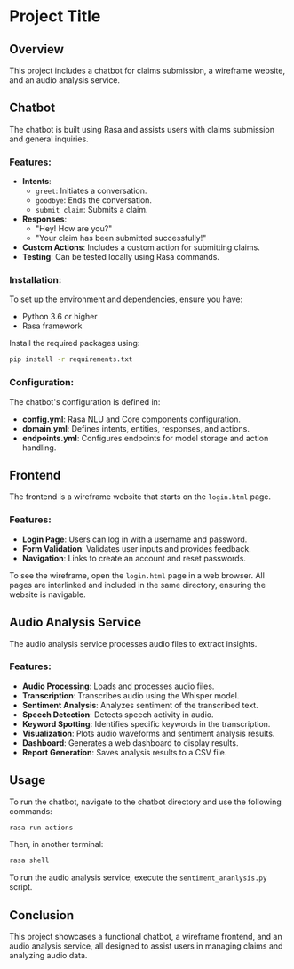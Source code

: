 # Project Title

## Overview
This project includes a chatbot for claims submission, a wireframe website, and an audio analysis service.

## Chatbot
The chatbot is built using Rasa and assists users with claims submission and general inquiries.

### Features:
- **Intents**: 
  - `greet`: Initiates a conversation.
  - `goodbye`: Ends the conversation.
  - `submit_claim`: Submits a claim.
- **Responses**: 
  - "Hey! How are you?"
  - "Your claim has been submitted successfully!"
- **Custom Actions**: Includes a custom action for submitting claims.
- **Testing**: Can be tested locally using Rasa commands.

### Installation:
To set up the environment and dependencies, ensure you have:
- Python 3.6 or higher
- Rasa framework

Install the required packages using:
```bash
pip install -r requirements.txt
```

### Configuration:
The chatbot's configuration is defined in:
- **config.yml**: Rasa NLU and Core components configuration.
- **domain.yml**: Defines intents, entities, responses, and actions.
- **endpoints.yml**: Configures endpoints for model storage and action handling.

## Frontend
The frontend is a wireframe website that starts on the `login.html` page.

### Features:
- **Login Page**: Users can log in with a username and password.
- **Form Validation**: Validates user inputs and provides feedback.
- **Navigation**: Links to create an account and reset passwords.

To see the wireframe, open the `login.html` page in a web browser. All pages are interlinked and included in the same directory, ensuring the website is navigable.

## Audio Analysis Service
The audio analysis service processes audio files to extract insights.

### Features:
- **Audio Processing**: Loads and processes audio files.
- **Transcription**: Transcribes audio using the Whisper model.
- **Sentiment Analysis**: Analyzes sentiment of the transcribed text.
- **Speech Detection**: Detects speech activity in audio.
- **Keyword Spotting**: Identifies specific keywords in the transcription.
- **Visualization**: Plots audio waveforms and sentiment analysis results.
- **Dashboard**: Generates a web dashboard to display results.
- **Report Generation**: Saves analysis results to a CSV file.

## Usage
To run the chatbot, navigate to the chatbot directory and use the following commands:
```bash
rasa run actions
```
Then, in another terminal:
```bash
rasa shell
```

To run the audio analysis service, execute the `sentiment_ananlysis.py` script.

## Conclusion
This project showcases a functional chatbot, a wireframe frontend, and an audio analysis service, all designed to assist users in managing claims and analyzing audio data.
